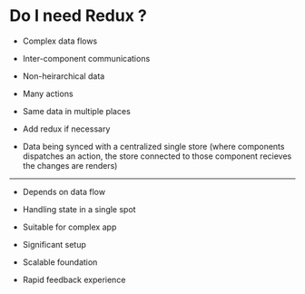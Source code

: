 # Do I need Redux ?

* Complex data flows

* Inter-component communications

* Non-heirarchical data

* Many actions

* Same data in multiple places

* Add redux if necessary

* Data being synced with a centralized single store (where components dispatches an action, the store connected to those component recieves the changes are renders)


-------------------------------------------

* Depends on data flow

* Handling state in a single spot 

* Suitable for complex app

* Significant setup

* Scalable foundation

* Rapid feedback experience